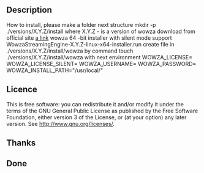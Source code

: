## Description
How to install, please make a folder next structure
mkdir -p ./versions/X.Y.Z/install
where X.Y.Z - is a version of wowza
download from official site [a link](https://www.wowza.com/pricing/installer)
wowza 64 -bit installer with silent mode support
WowzaStreamingEngine-X.Y.Z-linux-x64-installer.run
create file in ./versions/X.Y.Z/install/wowza by command 
touch ./versions/X.Y.Z/install/wowza
with next environment
WOWZA_LICENSE=
WOWZA_LICENSE_SILENT=
WOWZA_USERNAME=
WOWZA_PASSWORD=
WOWZA_INSTALL_PATH="/usr/local/"

## Licence
This is free software: you can redistribute it and/or modify it under the terms of the GNU General Public License as published by the Free Software Foundation, either version 3 of the License, or (at your option) any later version. See <http://www.gnu.org/licenses/>.

## Thanks

## Done
